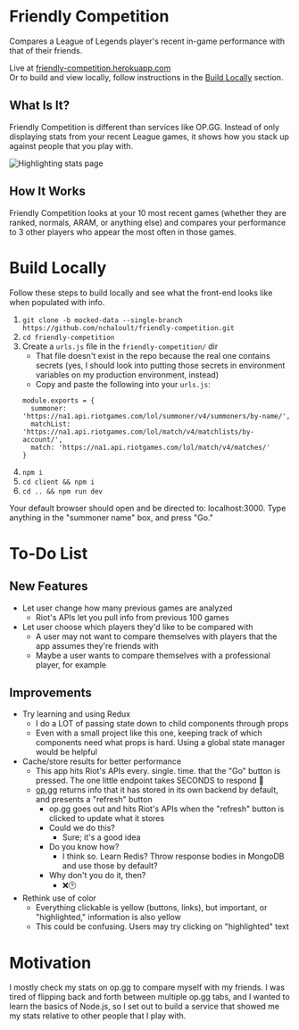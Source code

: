 # Friendly Competition

Compares a League of Legends player's recent in-game performance with that of their friends.

Live at [friendly-competition.herokuapp.com](https://friendly-competition.herokuapp.com/)\
Or to build and view locally, follow instructions in the [Build Locally](#Build-Locally) section.

## What Is It?

Friendly Competition is different than services like OP.GG. Instead of only displaying stats from your recent League games, it shows how you stack up against people that you play with.

![Highlighting stats page](https://user-images.githubusercontent.com/31291920/63657421-c57b4c00-c76f-11e9-9e7b-af44acbc8247.png)

## How It Works

Friendly Competition looks at your 10 most recent games (whether they are ranked, normals, ARAM, or anything else) and compares your performance to 3 other players who appear the most often in those games.

# Build Locally

Follow these steps to build locally and see what the front-end looks like when populated with info.

1. `git clone -b mocked-data --single-branch https://github.com/nchaloult/friendly-competition.git`
1. `cd friendly-competition`
1. Create a `urls.js` file in the `friendly-competition/` dir
    * That file doesn't exist in the repo because the real one contains secrets (yes, I should look into putting those secrets in environment variables on my production environment, instead)
    * Copy and paste the following into your `urls.js`:
    ```
    module.exports = {
      summoner: 'https://na1.api.riotgames.com/lol/summoner/v4/summoners/by-name/',
      matchList: 'https://na1.api.riotgames.com/lol/match/v4/matchlists/by-account/',
      match: 'https://na1.api.riotgames.com/lol/match/v4/matches/'
    }
    ```
1. `npm i`
1. `cd client && npm i`
1. `cd .. && npm run dev`

Your default browser should open and be directed to: localhost:3000. Type anything in the "summoner name" box, and press "Go."

# To-Do List

## New Features

* Let user change how many previous games are analyzed
    * Riot's APIs let you pull info from previous 100 games
* Let user choose which players they'd like to be compared with
    * A user may not want to compare themselves with players that the app assumes they're friends with
    * Maybe a user wants to compare themselves with a professional player, for example

## Improvements

* Try learning and using Redux
    * I do a LOT of passing state down to child components through props
    * Even with a small project like this one, keeping track of which components need what props is hard. Using a global state manager would be helpful
* Cache/store results for better performance
    * This app hits Riot's APIs every. single. time. that the "Go" button is pressed. The one little endpoint takes SECONDS to respond 🐢
    * [op.gg](https://na.op.gg) returns info that it has stored in its own backend by default, and presents a "refresh" button
        * op.gg goes out and hits Riot's APIs when the "refresh" button is clicked to update what it stores
        * Could we do this?
            * Sure; it's a good idea
        * Do you know how?
            * I think so. Learn Redis? Throw response bodies in MongoDB and use those by default?
        * Why don't you do it, then?
            * ❌🕑
* Rethink use of color
    * Everything clickable is yellow (buttons, links), but important, or "highlighted," information is also yellow
    * This could be confusing. Users may try clicking on "highlighted" text

# Motivation

I mostly check my stats on op.gg to compare myself with my friends. I was tired of flipping back and forth between multiple op.gg tabs, and I wanted to learn the basics of Node.js, so I set out to build a service that showed me my stats relative to other people that I play with.
